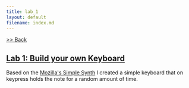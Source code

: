 ```yaml
---
title: lab_1
layout: default
filename: index.md
--- 
```

[>> Back](../../CompMusic/)

## [Lab 1: Build your own Keyboard](keyboard)

Based on the [Mozilla's Simple Synth](https://developer.mozilla.org/en-US/docs/Web/API/Web_Audio_API/Simple_synth) I created a simple keyboard that on keypress holds the note for a random amount of time.
